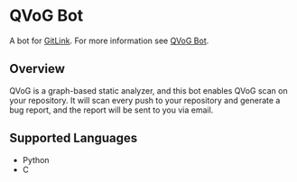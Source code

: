 # QVoG Bot

A bot for [GitLink](https://www.gitlink.org.cn/). For more information see [QVoG Bot](https://gitlink.org.cn/softbot/10033).

## Overview

QVoG is a graph-based static analyzer, and this bot enables QVoG scan on your repository. It will scan every push to your repository and generate a bug report, and the report will be sent to you via email.

## Supported Languages

- Python
- C

